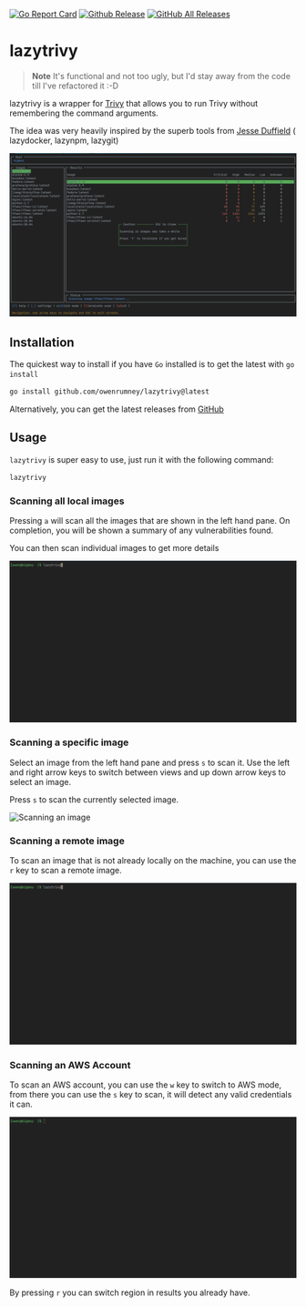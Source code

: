 [![Go Report Card](https://goreportcard.com/badge/github.com/owenrumney/lazytrivy)](https://goreportcard.com/report/github.com/owenrumney/lazytrivy)
[![Github Release](https://img.shields.io/github/release/owenrumney/lazytrivy.svg)](https://github.com/owenrumney/lazytrivy/releases)
[![GitHub All Releases](https://img.shields.io/github/downloads/owenrumney/lazytrivy/total)](https://github.com/owenrumney/lazytrivy/releases)

# lazytrivy

> **Note**
> It's functional and not too ugly, but I'd stay away from the code till I've refactored it :-D

lazytrivy is a wrapper for [Trivy](https://github.com/aquasecurity/trivy) that allows you to run Trivy without
remembering the command arguments.

The idea was very heavily inspired by the superb tools from [Jesse Duffield](https://github.com/jesseduffield) (
lazydocker, lazynpm, lazygit)

![Scan All Images](./.github/images/scan_all.png)

## Installation

The quickest way to install if you have `Go` installed is to get the latest with `go install`

```bash
go install github.com/owenrumney/lazytrivy@latest
```

Alternatively, you can get the latest releases from [GitHub](https://github.com/owenrumney/lazytrivy)

## Usage

`lazytrivy` is super easy to use, just run it with the following command:

```bash
lazytrivy
```

### Scanning all local images

Pressing `a` will scan all the images that are shown in the left hand pane. On completion, you will be shown a
summary of any vulnerabilities found.

You can then scan individual images to get more details

![Scanning all images](./.github/images/scan_all_images.gif)

### Scanning a specific image

Select an image from the left hand pane and press `s` to scan it. Use the left and right arrow keys to switch between
views and up down arrow keys to select an image.

Press `s` to scan the currently selected image.

![Scanning an image](./.github/images/scan_individual_images.gif)

### Scanning a remote image

To scan an image that is not already locally on the machine, you can use the `r` key to scan a remote image.

![Scanning a remote image](./.github/images/scan_remote_image.gif)

### Scanning an AWS Account

To scan an AWS account, you can use the `w` key to switch to AWS mode, from there you can use the `s` key to scan, it will detect any valid credentials it can.

![Scanning an AWS account](./.github/images/scan_aws_account.gif)

By pressing `r` you can switch region in results you already have.